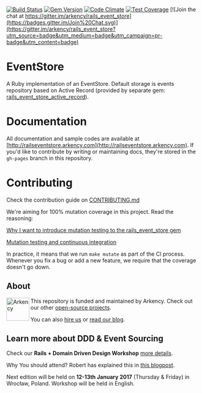 [![Build Status](https://travis-ci.org/arkency/rails_event_store.svg?branch=master)](https://travis-ci.org/arkency/rails_event_store)
[![Gem Version](https://badge.fury.io/rb/rails_event_store.svg)](http://badge.fury.io/rb/rails_event_store)
[![Code Climate](https://codeclimate.com/github/arkency/rails_event_store/badges/gpa.svg)](https://codeclimate.com/github/arkency/rails_event_store)
[![Test Coverage](https://codeclimate.com/github/arkency/rails_event_store/badges/coverage.svg)](https://codeclimate.com/github/arkency/rails_event_store)
[![Join the chat at https://gitter.im/arkency/rails_event_store](https://badges.gitter.im/Join%20Chat.svg)](https://gitter.im/arkency/rails_event_store?utm_source=badge&utm_medium=badge&utm_campaign=pr-badge&utm_content=badge)

# EventStore

A Ruby implementation of an EventStore.
Default storage is events repository based on Active Record (provided by separate gem: [rails_event_store_active_record](http://github.com/arkency/rails_event_store_active_record)).

# Documentation

All documentation and sample codes are available at [http://railseventstore.arkency.com](http://railseventstore.arkency.com). If you'd like to contribute by writing or maintaining docs, they're stored in the `gh-pages` branch in this repository.


# Contributing

Check the contribution guide on [CONTRIBUTING.md](https://github.com/arkency/rails_event_store/blob/master/CONTRIBUTING.md)

We're aiming for 100% mutation coverage in this project.
Read the reasoning:

[Why I want to introduce mutation testing to the rails_event_store gem](http://blog.arkency.com/2015/04/why-i-want-to-introduce-mutation-testing-to-the-rails-event-store-gem/)

[Mutation testing and continuous integration](http://blog.arkency.com/2015/05/mutation-testing-and-continuous-integration/)

In practice, it means that we run `make mutate` as part of the CI process.
Whenever you fix a bug or add a new feature, we require that the coverage doesn't go down.

## About

<img src="http://arkency.com/images/arkency.png" alt="Arkency" width="60px" align="left" />

This repository is funded and maintained by Arkency. Check out our other [open-source projects](https://github.com/arkency).

You can also [hire us](http://arkency.com) or [read our blog](http://blog.arkency.com).


## Learn more about DDD & Event Sourcing

Check our **Rails + Domain Driven Design Workshop** [more details](http://blog.arkency.com/ddd-training/).

Why You should attend? Robert has explained this in [this blogpost](http://blog.arkency.com/2016/12/why-would-you-even-want-to-listen-about-ddd/).

Next edition will be held on **12-13th January 2017** (Thursday & Friday) in Wrocław, Poland.
Workshop will be held in English.
